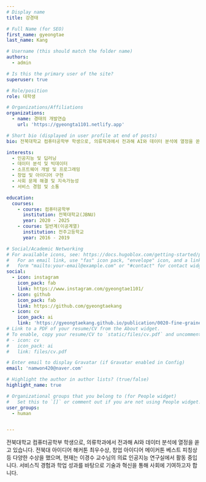 ```yaml
---
# Display name
title: 강경태

# Full Name (for SEO)
first_name: gyeongtae
last_name: Kang

# Username (this should match the folder name)
authors:
  - admin

# Is this the primary user of the site?
superuser: true

# Role/position
role: 대학생

# Organizations/Affiliations
organizations:
  - name: 경태의 개발연습
    url: 'https://gyeongta1101.netlify.app'

# Short bio (displayed in user profile at end of posts)
bio: 전북대학교 컴퓨터공학부 학생으로, 의류학과에서 전과해 AI와 데이터 분석에 열정을 쏟고 있습니다. 전북대 아이디어 해커톤 최우수상, 창업 아이디어 메이커톤 베스트 피칭상 등 다양한 수상을 했으며, 현재는 이경수 교수님의 의료 인공지능 연구실에서 활동 중입니다. 서비스직 경험과 학업 성과를 바탕으로 기술과 혁신을 통해 사회에 기여하고자 합니다.

interests:
  - 인공지능 및 딥러닝
  - 데이터 분석 및 빅데이터
  - 소프트웨어 개발 및 프로그래밍
  - 창업 및 아이디어 구현
  - 사회 문제 해결 및 지속가능성
  - 서비스 경험 및 소통

education:
  courses:
    - course: 컴퓨터공학부
      institution: 전북대학교(JBNU)
      year: 2020 - 2025
    - course: 일반계(이공계열)
      institution: 전주고등학교
      year: 2016 - 2019

# Social/Academic Networking
# For available icons, see: https://docs.hugoblox.com/getting-started/page-builder/#icons
#   For an email link, use "fas" icon pack, "envelope" icon, and a link in the
#   form "mailto:your-email@example.com" or "#contact" for contact widget.
social:
  - icon: instagram
    icon_pack: fab
    link: https://www.instagram.com/gyeongtae1101/
  - icon: github
    icon_pack: fab
    link: https://github.com/gyeongtaekang
  - icon: cv
    icon_pack: ai
    link: 'https://gyeongtaekang.github.io/publication/0020-fine-grained-binary-object-segmentation-in-remote-sensing-imagery-via-path-selective-test-time-adaptation/자기소개.pdf'
# Link to a PDF of your resume/CV from the About widget.
# To enable, copy your resume/CV to `static/files/cv.pdf` and uncomment the lines below.
# - icon: cv
#   icon_pack: ai
#   link: files/cv.pdf

# Enter email to display Gravatar (if Gravatar enabled in Config)
email: 'namwon420@naver.com'

# Highlight the author in author lists? (true/false)
highlight_name: true

# Organizational groups that you belong to (for People widget)
#   Set this to `[]` or comment out if you are not using People widget.
user_groups:
  - human


---
```


전북대학교 컴퓨터공학부 학생으로, 의류학과에서 전과해 AI와 데이터 분석에 열정을 쏟고 있습니다. 전북대 아이디어 해커톤 최우수상, 창업 아이디어 메이커톤 베스트 피칭상 등 다양한 수상을 했으며, 현재는 이경수 교수님의 의료 인공지능 연구실에서 활동 중입니다. 서비스직 경험과 학업 성과를 바탕으로 기술과 혁신을 통해 사회에 기여하고자 합니다.

